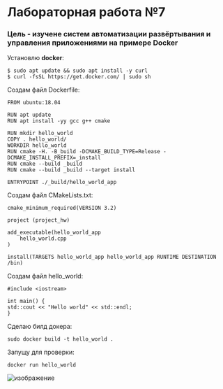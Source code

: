 # Лабораторная работа №7

### Цель - изучене систем автоматизации развёртывания и управления приложениями на примере Docker

Установлю **docker**: 
```
$ sudo apt update && sudo apt install -y curl
$ curl -fsSL https://get.docker.com/ | sudo sh
```
Создам файл Dockerfile:
```
FROM ubuntu:18.04 

RUN apt update 
RUN apt install -yy gcc g++ cmake
 
RUN mkdir hello_world 
COPY . hello_world/ 
WORKDIR hello_world 
RUN cmake -H. -B_build -DCMAKE_BUILD_TYPE=Release -DCMAKE_INSTALL_PREFIX=_install 
RUN cmake --build _build 
RUN cmake --build _build --target install
 
ENTRYPOINT ./_build/hello_world_app 
```
Создам файл CMakeLists.txt:
```
cmake_minimum_required(VERSION 3.2) 
 
project (project_hw) 
 
add_executable(hello_world_app 
    hello_world.cpp 
) 
 
install(TARGETS hello_world_app hello_world_app RUNTIME DESTINATION /bin)

```
Создам файл hello_world:
```
#include <iostream> 
 
int main() { 
std::cout << "Hello world" << std::endl; 
}
```
Сделаю билд докера:
```
sudo docker build -t hello_world .
```
Запущу для проверки:
```
docker run hello_world
```

![изображение](https://github.com/KseniaGavr/lab07/assets/126020574/c8344542-dcf8-4520-9e8f-ef8ef8d0feb8)

